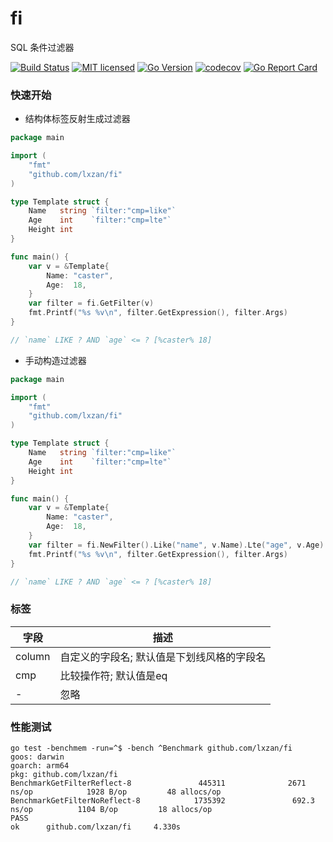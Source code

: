 # fi

SQL 条件过滤器

[![Build Status][1]][2] [![MIT licensed][3]][4] [![Go Version][5]][6] [![codecov][7]][8] [![Go Report Card][9]][10]

[1]: https://github.com/lxzan/fi/workflows/Go%20Test/badge.svg?branch=main

[2]: https://github.com/lxzan/fi/actions?query=branch%3Amain

[3]: https://img.shields.io/badge/license-MIT-blue.svg

[4]: LICENSE

[5]: https://img.shields.io/badge/go-%3E%3D1.18-30dff3?style=flat-square&logo=go

[6]: https://github.com/lxzan/fi

[7]: https://codecov.io/github/lxzan/fi/branch/master/graph/badge.svg?token=DJU7YXWN05

[8]: https://app.codecov.io/gh/lxzan/fi

[9]: https://goreportcard.com/badge/github.com/lxzan/fi

[10]: https://goreportcard.com/report/github.com/lxzan/fi

### 快速开始

- 结构体标签反射生成过滤器

```go
package main

import (
	"fmt"
	"github.com/lxzan/fi"
)

type Template struct {
	Name   string `filter:"cmp=like"`
	Age    int    `filter:"cmp=lte"`
	Height int
}

func main() {
	var v = &Template{
		Name: "caster",
		Age:  18,
	}
	var filter = fi.GetFilter(v)
	fmt.Printf("%s %v\n", filter.GetExpression(), filter.Args)
}

// `name` LIKE ? AND `age` <= ? [%caster% 18]
```

- 手动构造过滤器

```go
package main

import (
	"fmt"
	"github.com/lxzan/fi"
)

type Template struct {
	Name   string `filter:"cmp=like"`
	Age    int    `filter:"cmp=lte"`
	Height int
}

func main() {
	var v = &Template{
		Name: "caster",
		Age:  18,
	}
	var filter = fi.NewFilter().Like("name", v.Name).Lte("age", v.Age).Eq("height", v.Height)
	fmt.Printf("%s %v\n", filter.GetExpression(), filter.Args)
}

// `name` LIKE ? AND `age` <= ? [%caster% 18]
```

### 标签

| 字段     | 描述                     |
|--------|------------------------|
| column | 自定义的字段名; 默认值是下划线风格的字段名 |
| cmp    | 比较操作符; 默认值是eq          |
| -      | 忽略                     |

### 性能测试

```
go test -benchmem -run=^$ -bench ^Benchmark github.com/lxzan/fi
goos: darwin
goarch: arm64
pkg: github.com/lxzan/fi
BenchmarkGetFilterReflect-8               445311              2671 ns/op            1928 B/op         48 allocs/op
BenchmarkGetFilterNoReflect-8            1735392               692.3 ns/op          1104 B/op         18 allocs/op
PASS
ok      github.com/lxzan/fi     4.330s
```